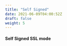 ```yaml
---
title: "Self Signed"
date: 2021-06-09T04:00:52Z
draft: false
weight: 5
---
```


#### Self Signed SSL mode
